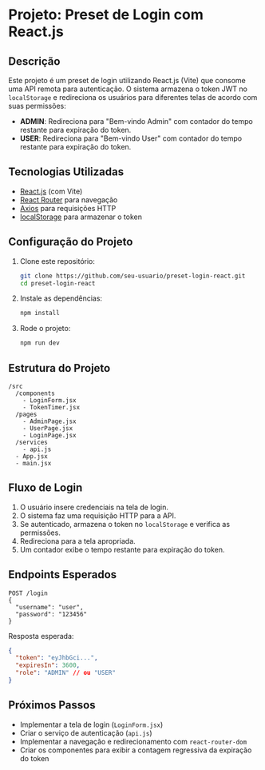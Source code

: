 # Projeto: Preset de Login com React.js

## Descrição

Este projeto é um preset de login utilizando React.js (Vite) que consome uma API remota para autenticação. O sistema armazena o token JWT no `localStorage` e redireciona os usuários para diferentes telas de acordo com suas permissões:

- **ADMIN**: Redireciona para "Bem-vindo Admin" com contador do tempo restante para expiração do token.
- **USER**: Redireciona para "Bem-vindo User" com contador do tempo restante para expiração do token.

## Tecnologias Utilizadas

- [React.js](https://react.dev/) (com Vite)
- [React Router](https://reactrouter.com/) para navegação
- [Axios](https://axios-http.com/) para requisições HTTP
- [localStorage](https://developer.mozilla.org/en-US/docs/Web/API/Window/localStorage) para armazenar o token

## Configuração do Projeto

1. Clone este repositório:
   ```sh
   git clone https://github.com/seu-usuario/preset-login-react.git
   cd preset-login-react
   ```
2. Instale as dependências:
   ```sh
   npm install
   ```
3. Rode o projeto:
   ```sh
   npm run dev
   ```

## Estrutura do Projeto

```
/src
  /components
    - LoginForm.jsx
    - TokenTimer.jsx
  /pages
    - AdminPage.jsx
    - UserPage.jsx
    - LoginPage.jsx
  /services
    - api.js
  - App.jsx
  - main.jsx
```

## Fluxo de Login

1. O usuário insere credenciais na tela de login.
2. O sistema faz uma requisição HTTP para a API.
3. Se autenticado, armazena o token no `localStorage` e verifica as permissões.
4. Redireciona para a tela apropriada.
5. Um contador exibe o tempo restante para expiração do token.

## Endpoints Esperados

```http
POST /login
{
  "username": "user",
  "password": "123456"
}
```

Resposta esperada:

```json
{
  "token": "eyJhbGci...",
  "expiresIn": 3600,
  "role": "ADMIN" // ou "USER"
}
```

## Próximos Passos

- Implementar a tela de login (`LoginForm.jsx`)
- Criar o serviço de autenticação (`api.js`)
- Implementar a navegação e redirecionamento com `react-router-dom`
- Criar os componentes para exibir a contagem regressiva da expiração do token

